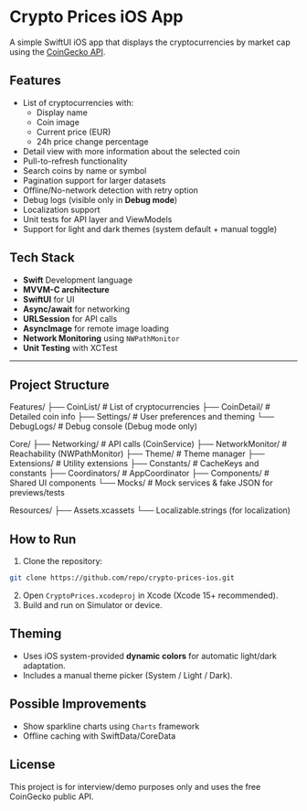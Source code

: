# Crypto Prices iOS App

A simple SwiftUI iOS app that displays the cryptocurrencies by market cap using the [CoinGecko API](https://api.coingecko.com/api/v3/coins/markets?vs_currency=eur&order=market_cap_desc&per_page=100&page=1&sparkline=false).

## Features
- List of cryptocurrencies with:
  - Display name
  - Coin image
  - Current price (EUR)
  - 24h price change percentage
- Detail view with more information about the selected coin
- Pull-to-refresh functionality
- Search coins by name or symbol
- Pagination support for larger datasets
- Offline/No-network detection with retry option
- Debug logs (visible only in **Debug mode**)
- Localization support
- Unit tests for API layer and ViewModels
- Support for light and dark themes (system default + manual toggle)

## Tech Stack
- **Swift** Development language
- **MVVM-C architecture**
- **SwiftUI** for UI
- **Async/await** for networking
- **URLSession** for API calls
- **AsyncImage** for remote image loading
- **Network Monitoring** using `NWPathMonitor`
- **Unit Testing** with XCTest
---

## Project Structure
Features/
├── CoinList/        # List of cryptocurrencies
├── CoinDetail/      # Detailed coin info
├── Settings/        # User preferences and theming
└── DebugLogs/       # Debug console (Debug mode only)

Core/
├── Networking/      # API calls (CoinService)
├── NetworkMonitor/  # Reachability (NWPathMonitor)
├── Theme/           # Theme manager
├── Extensions/      # Utility extensions
├── Constants/       # CacheKeys and constants
├── Coordinators/    # AppCoordinator
├── Components/      # Shared UI components 
└── Mocks/           # Mock services & fake JSON for previews/tests

Resources/
├── Assets.xcassets
└── Localizable.strings (for localization)

## How to Run
1. Clone the repository:
```bash
git clone https://github.com/repo/crypto-prices-ios.git
```
2. Open `CryptoPrices.xcodeproj` in Xcode (Xcode 15+ recommended).
3. Build and run on Simulator or device.

## Theming
- Uses iOS system-provided **dynamic colors** for automatic light/dark adaptation.
- Includes a manual theme picker (System / Light / Dark).

## Possible Improvements
- Show sparkline charts using `Charts` framework
- Offline caching with SwiftData/CoreData

## License
This project is for interview/demo purposes only and uses the free CoinGecko public API.
